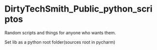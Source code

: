 # DirtyTechSmith_Public_python_scriptos

Random scripts and things for anyone who wants them.

Set lib as a python root folder(sources root in pycharm)